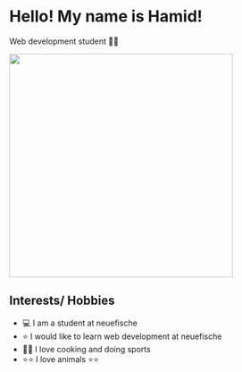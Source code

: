 # Hello! My name is Hamid!
Web development student 🤦‍♂️

<img src="https://images.unsplash.com/photo-1574231164645-d6f0e8553590?ixlib=rb-4.0.3&ixid=MnwxMjA3fDB8MHxwaG90by1wYWdlfHx8fGVufDB8fHx8&auto=format&fit=crop&w=1404&q=80" width="400" height="400">

## Interests/ Hobbies

- 💻 I am a student at neuefische
- ⭐ I would like to learn web development at neuefische
- 🥘🎯 I love cooking and doing sports
- ⭐⭐ I love animals ⭐⭐




